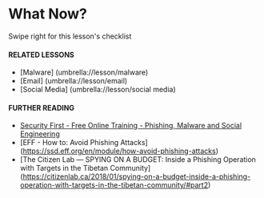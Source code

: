 [Title]: # (How to spot Phishing)
[Order]: # (9)

**What Now?**
=================

Swipe right for this lesson's checklist

#### **RELATED LESSONS**

*   [Malware] (umbrella://lesson/malware)
*   [Email] (umbrella://lesson/email)
*   [Social Media] (umbrella://lesson/social media)

#### **FURTHER READING**

* 	[Security First - Free Online Training - Phishing, Malware and Social Engineering](https://advocacyassembly.org/en/partners/securityfirst/)  
*   [EFF - How to: Avoid Phishing Attacks] (https://ssd.eff.org/en/module/how-avoid-phishing-attacks) 
*   [The Citizen Lab — SPYING ON A BUDGET: Inside a Phishing Operation with Targets in the Tibetan Community] (https://citizenlab.ca/2018/01/spying-on-a-budget-inside-a-phishing-operation-with-targets-in-the-tibetan-community/#part2)
